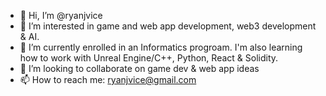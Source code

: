 - 👋 Hi, I’m @ryanjvice
- 👀 I’m interested in game and web app development, web3 development & AI.
- 🌱 I’m currently enrolled in an Informatics progroam. I'm also learning how to work with Unreal Engine/C++, Python, React & Solidity.
- 💞️ I’m looking to collaborate on game dev & web app ideas
- 📫 How to reach me: ryanjvice@gmail.com

